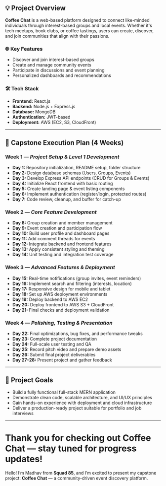 

## 💡 Project Overview

**Coffee Chat** is a web-based platform designed to connect like-minded individuals through interest-based groups and local events. Whether it's tech meetups, book clubs, or coffee tastings, users can create, discover, and join communities that align with their passions.

### 🌐 Key Features
- Discover and join interest-based groups
- Create and manage community events
- Participate in discussions and event planning
- Personalized dashboards and recommendations

### 🛠 Tech Stack
- **Frontend:** React.js
- **Backend:** Node.js + Express.js
- **Database:** MongoDB
- **Authentication:** JWT-based
- **Deployment:** AWS (EC2, S3, CloudFront)

---

## 📅 Capstone Execution Plan (4 Weeks)

### Week 1 — *Project Setup & Level 1 Development*
- **Day 1:** Repository initialization, README setup, folder structure
- **Day 2:** Design database schemas (Users, Groups, Events)
- **Day 3:** Develop Express API endpoints (CRUD for Groups & Events)
- **Day 4:** Initialize React frontend with basic routing
- **Day 5:** Create landing page & event listing components
- **Day 6:** Implement authentication (register/login, protected routes)
- **Day 7:** Code review, cleanup, and buffer for catch-up

### Week 2 — *Core Feature Development*
- **Day 8:** Group creation and member management
- **Day 9:** Event creation and participation flow
- **Day 10:** Build user profile and dashboard pages
- **Day 11:** Add comment threads for events
- **Day 12:** Integrate backend and frontend features
- **Day 13:** Apply consistent styling and theming
- **Day 14:** Unit testing and integration test coverage

### Week 3 — *Advanced Features & Deployment*
- **Day 15:** Real-time notifications (group invites, event reminders)
- **Day 16:** Implement search and filtering (interests, location)
- **Day 17:** Responsive design for mobile and tablet
- **Day 18:** Set up AWS deployment environments
- **Day 19:** Deploy backend to AWS EC2
- **Day 20:** Deploy frontend to AWS S3 + CloudFront
- **Day 21:** Final checks and deployment validation

### Week 4 — *Polishing, Testing & Presentation*
- **Day 22:** Final optimizations, bug fixes, and performance tweaks
- **Day 23:** Complete project documentation
- **Day 24:** Full-scale user testing and QA
- **Day 25:** Record pitch video and prepare demo assets
- **Day 26:** Submit final project deliverables
- **Day 27–28:** Present project and gather feedback

---

## 🚀 Project Goals
- Build a fully functional full-stack MERN application
- Demonstrate clean code, scalable architecture, and UI/UX principles
- Gain hands-on experience with deployment and cloud infrastructure
- Deliver a production-ready project suitable for portfolio and job interviews

---

Thank you for checking out **Coffee Chat** — stay tuned for progress updates!
=======
Hello! I’m Madhav from **Squad 85**, and I’m excited to present my capstone project: **Coffee Chat** — a community-driven event discovery platform.

